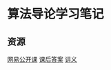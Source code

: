 # 算法导论学习笔记

## 资源
[网易公开课](http://open.163.com/newview/movie/courseintro?newurl=%2Fspecial%2Fopencourse%2Falgorithms.html)
[课后答案](https://github.com/walkccc/CLRS/)
[讲义](https://ocw.mit.edu/courses/electrical-engineering-and-computer-science/6-046j-introduction-to-algorithms-sma-5503-fall-2005/index.htm)
